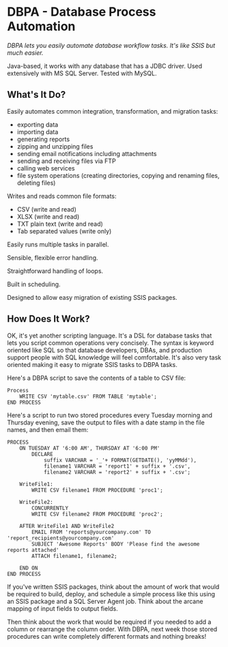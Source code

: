 DBPA - Database Process Automation
==================================

*DBPA lets you easily automate database workflow tasks.  It's like SSIS but much easier.*

Java-based, it works with any database that has a JDBC driver.  Used extensively with MS SQL Server.  Tested with MySQL.

What's It Do?
-------------

Easily automates common integration, transformation, and migration tasks:

- exporting data
- importing data
- generating reports
- zipping and unzipping files
- sending email notifications including attachments
- sending and receiving files via FTP
- calling web services
- file system operations (creating directories, copying and renaming files, deleting files)

Writes and reads common file formats:

- CSV (write and read)
- XLSX (write and read)
- TXT plain text (write and read)
- Tab separated values (write only)

Easily runs multiple tasks in parallel.

Sensible, flexible error handling.

Straightforward handling of loops.

Built in scheduling.

Designed to allow easy migration of existing SSIS packages.

How Does It Work?
-----------------

OK, it's yet another scripting language.  It's a DSL for database tasks that lets you script common operations very concisely.
The syntax is keyword oriented like SQL so that database developers, DBAs, and production support people with SQL knowledge will feel comfortable.
It's also very task oriented making it easy to migrate SSIS tasks to DBPA tasks.

Here's a DBPA script to save the contents of a table to CSV file:

```
Process
	WRITE CSV 'mytable.csv' FROM TABLE 'mytable';
END PROCESS
```

Here's a script to run two stored procedures every Tuesday morning and Thursday evening, save the output to files with a date stamp in the file names, and then email them:

```
PROCESS
	ON TUESDAY AT '6:00 AM', THURSDAY AT '6:00 PM'
		DECLARE
			suffix VARCHAR = '_'+ FORMAT(GETDATE(), 'yyMMdd'),
			filename1 VARCHAR = 'report1' + suffix + '.csv',
			filename2 VARCHAR = 'report2' + suffix + '.csv';

	WriteFile1:
		WRITE CSV filename1 FROM PROCEDURE 'proc1';

	WriteFile2:
		CONCURRENTLY
		WRITE CSV filename2 FROM PROCEDURE 'proc2';

	AFTER WriteFile1 AND WriteFile2
		EMAIL FROM 'reports@yourcompany.com' TO 'report_recipients@yourcompany.com'
		SUBJECT 'Awesome Reports' BODY 'Please find the awesome reports attached'
		ATTACH filename1, filename2;

	END ON
END PROCESS
```

If you've written SSIS packages, think about the amount of work that would be required to build, deploy,
and schedule a simple process like this using an SSIS package and a SQL Server Agent job.
Think about the arcane mapping of input fields to output fields.

Then think about the work that would be required if you needed to add a column or rearrange the column order.
With DBPA, next week those stored procedures can write completely different formats and nothing breaks!
